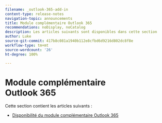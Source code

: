```yaml
---
filename: _outlook-365-add-in
content-type: release-notes
navigation-topic: announcements
title: Module complémentaire Outlook 365
recommendations: noDisplay, noCatalog
description: Les articles suivants sont disponibles dans cette section.
author: Luke
source-git-commit: 417b8c081a1940b112e8cfbd6d9216d802dc8f8e
workflow-type: tm+mt
source-wordcount: '26'
ht-degree: 100%

---
```



# Module complémentaire Outlook 365

Cette section contient les articles suivants :

* [Disponibilité du module complémentaire Outlook 365](../../product-announcements/outlook-365-add-in/outlook-365-add-in-now-available.md)

